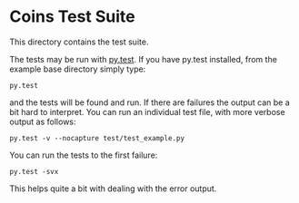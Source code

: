 Coins Test Suite
================

This directory contains the test suite.

The tests may be run with [py.test](http://codespeak.net/py/dist/test/index.html).
If you have py.test installed, from the example base directory simply type:

    py.test

and the tests will be found and run. If there are failures
the output can be a bit hard to interpret. You can run
an individual test file, with more verbose output as follows:

    py.test -v --nocapture test/test_example.py

You can run the tests to the first failure:

    py.test -svx

This helps quite a bit with dealing with the error output.
